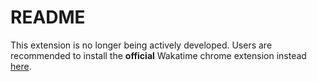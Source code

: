# README

This extension is no longer being actively developed. Users are recommended to install
the **official** Wakatime chrome extension instead
[here](https://chrome.google.com/webstore/detail/wakatime/jnbbnacmeggbgdjgaoojpmhdlkkpblgi?hl=en).
